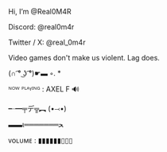 Hi, I’m @Real0M4R

Discord: @real0m4r

Twitter / X: @real_0m4r

Video games don't make us violent. Lag does. 

(∩ ͡° ͜ʖ ͡°)☛▬ ◦. *

ᴺᴼᵂ ᴾᴸᴬᵞᴵᴺᴳ : AXEL F  🔊

╾━╤デ╦︻ (•⤙•)

▬▬ι═══════ﺤ

ᴠᴏʟᴜᴍᴇ : ▮▮▮▮▮▮▯▯▯

